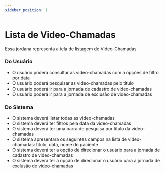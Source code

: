 ```yaml
---
sidebar_position: 1
---
```


# Lista de Video-Chamadas

Essa jordana representa a tela de listagem de Video-Chamadas

### Do Usuário

- O usuário poderá consultar as video-chamadas com a opções de filtro por data
- O usuário poderá pesquisar as video-chamadas pelo titulo
- O usuário poderá ir para a jornada de cadastro de video-chamadas
- O usuário poderá ir para a jornada de exclusão de video-chamadas


### Do Sistema
- O sistema deverá listar todas as video-chamadas 
- O sistema deverá ter filtros pela data da video-chamadas
- O sistema deverá ter uma barra de pesquisa por título da video-chamadas
- O sistema apresentara os seguintes campos na lista de video-chamadas: titulo, data, nome do paciente
- O sistema deverá ter a opção de direcionar o usuário para a jornada de cadastro de video-chamadas
- O sistema deverá ter a opção de direcionar o usuário para a jornada de exclusão de video-chamadas
